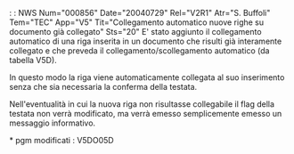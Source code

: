  :  : NWS Num="000856" Date="20040729" Rel="V2R1" Atr="S. Buffoli" Tem="TEC" App="V5" Tit="Collegamento automatico nuove righe su documento  già collegato" Sts="20"
E' stato aggiunto il collegamento automatico di una riga inserita in un documento che risulti già interamente collegato e che preveda il collegamento/scollegamento automatico (da tabella V5D).

In questo modo la riga viene automaticamente collegata al suo inserimento senza che sia necessaria
la conferma della testata.

Nell'eventualità in cui la nuova riga non risultasse collegabile il flag della testata non verrà modificato, ma verrà emesso semplicemente emesso un messaggio informativo.

\* pgm modificati :  V5DO05D
